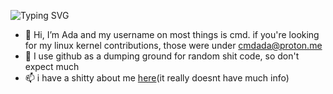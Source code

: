 ![Typing SVG](https://readme-typing-svg.demolab.com/?lines=Professional+Nerd;Bad+at+explaining+stuff)

- 👋 Hi, I’m Ada and my username on most things is cmd. if you're looking for my linux kernel contributions, those were under cmdada@proton.me
- 👀 I use github as a dumping ground for random shit code, so don't expect much
- 📫 i have a shitty about me [here](http://about.poweredge.xyz/)(it really doesnt have much info)
<!---
--->
